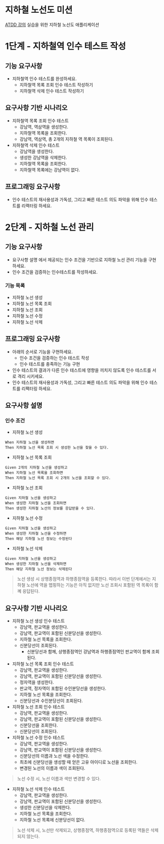 # 지하철 노선도 미션
[ATDD 강의](https://edu.nextstep.camp/c/R89PYi5H) 실습을 위한 지하철 노선도 애플리케이션


# 1단계 - 지하철역 인수 테스트 작성
## 기능 요구사항
- 지하철역 인수 테스트를 완성하세요.
  - 지하철역 목록 조회 인수 테스트 작성하기
  - 지하철역 삭제 인수 테스트 작성하기

## 요구사항 기반 시나리오
- 지하철역 목록 조회 인수 테스트
  - 강남역, 역삼역을 생성한다.
  - 지하철역 목록을 조회한다.
  - 강남역, 역삼역, 총 2개의 지하철 역 목록이 조회된다.
- 지하철역 삭제 인수 테스트
  - 강남역을 생성한다.
  - 생성한 강남역을 삭제한다.
  - 지하철역 목록을 조회한다.
  - 지하철역 목록에는 강남역이 없다.

## 프로그래밍 요구사항
- 인수 테스트의 재사용성과 가독성, 그리고 빠른 테스트 의도 파악을 위해 인수 테스트를 리랙터링 하세요.


# 2단계 - 지하철 노선 관리
## 기능 요구사항
- 요구사항 설명 에서 제공되는 인수 조건을 기반으로 지하철 노선 관리 기능을 구현하세요.
- 인수 조건을 검증하는 인수테스트를 작성하세요.

### 기능 목록
- 지하철 노선 생성
- 지하철 노선 목록 조회
- 지하철 노선 조회
- 지하철 노선 수정
- 지하철 노선 삭제


## 프로그래밍 요구사항
- 아래의 순서로 기능을 구현하세요.
  - 인수 조건을 검증하는 인수 테스트 작성
  - 인수 테스트를 충족하는 기능 구현
- 인수 테스트의 결과가 다른 인수 테스트에 영향을 끼치지 않도록 인수 테스트를 서로 격리 시키세요.
- 인수 테스트의 재사용성과 가독성, 그리고 빠른 테스트 의도 파악을 위해 인수 테스트를 리팩터링 하세요.

## 요구사항 설명
### 인수 조건
- 지하철 노선 생성
```text
When 지하철 노선을 생성하면
Then 지하철 노선 목록 조회 시 생성한 노선을 찾을 수 있다.
```

- 지하철 노선 목록 조회
```text
Given 2개의 지하철 노선을 생성하고
When 지하철 노선 목록을 조회하면
Then 지하철 노선 목록 조회 시 2개의 노선을 조회할 수 있다.
```

- 지하철 노선 조회
```text
Given 지하철 노선을 생성하고
When 생성한 지하철 노선을 조회하면
Then 생성한 지하철 노선의 정보를 응답받을 수 있다.
```

- 지하철 노선 수정
```text
Given 지하철 노선을 생성하고
When 생성한 지하철 노선을 수정하면
Then 해당 지하철 노선 정보는 수정된다
```

- 지하철 노선 삭제
```text
Given 지하철 노선을 생성하고
When 생성한 지하철 노선을 삭제하면
Then 해당 지하철 노선 정보는 삭제된다
```

> 노선 생성 시 상행종점역과 하행종점역을 등록한다. 따라서 이번 단계에서는 지하철 노선에 역을 맵핑하는 기능은 아직 없지만 노선 조회시 포함된 역 목록이 함꼐 응답된다.

## 요구사항 기반 시나리오
- 지하철 노선 생성 인수 테스트
  - 강남역, 판교역을 생성한다.
  - 강남역, 판교역이 포함된 신분당선을 생성한다.
  - 지하철 노선 목록을 조회한다.
  - 신분당선이 조회된다.
    - 신분당선과 함께, 상행종점역인 강남역과 하행종점역인 판교역이 함께 조회된다.
- 지하철 노선 목록 조회 인수 테스트
  - 강남역, 판교역을 생성한다.
  - 강남역, 판교역이 포함된 신분당선을 생성한다.
  - 정자역을 생성한다.
  - 판교역, 정자역이 포함된 수인분당선을 생성한다.
  - 지하철 노선 목록을 조회한다.
  - 신분당선과 수인분당선이 조회된다.
- 지하철 노선 조회 인수 테스트
  - 강남역, 판교역을 생성한다.
  - 강남역, 판교역이 포함된 신분당선을 생성한다.
  - 신분당선을 조회한다.
  - 신분당선이 조회된다.
- 지하철 노선 수정 인수 테스트
  - 강남역, 판교역을 생성한다.
  - 강남역, 판교역이 포함된 신분당선을 생성한다.
  - 신분당선의 이름과 노선 색을 수정한다.
  - 최초에 신분당선을 생성할 때 얻은 고유 아이디로 노선을 조회한다.
  - 변경된 노선의 이름과 색이 조회된다.
> 노선 수정 시, 노선 이름과 색만 변경할 수 있다.
- 지하철 노선 삭제 인수 테스트
  - 강남역, 판교역을 생성한다.
  - 강남역, 판교역이 포함된 신분당선을 생성한다.
  - 생성한 신분당선을 삭제한다.
  - 지하철 노선 목록을 조회한다.
  - 지하철 노선 목록에 신분당선이 없다.
> 노선 삭제 시, 노선만 삭제되고, 상행종점역, 하행종점역으로 등록된 역들은 삭제되지 않는다.